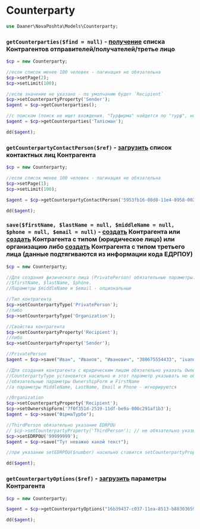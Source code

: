 # Counterparty

```php
use Daaner\NovaPoshta\Models\Counterparty;
```

### `getCounterparties($find = null)` - [получение](https://devcenter.novaposhta.ua/docs/services/557eb8c8a0fe4f02fc455b2d/operations/557fd789a0fe4f105c08760f) списка Контрагентов отправителей/получателей/третье лицо
```php
$cp = new Counterparty;

//если список менее 100 человек - пагинация не обязательна
$cp->setPage(2);
$cp->setLimit(100);

//если значение не указано - по умолчанию будет `Recipient`
$cp->setCounterpartyProperty('Sender');
$agent = $cp->getCounterparties();

//с поиском (поиск не ищет вхождения. "Турфирма" найдется по "турф", но не найдется по "фирма")
$agent = $cp->getCounterparties('Талісман');

dd($agent);
```


### `getCounterpartyContactPerson($ref)` - [загрузить](https://devcenter.novaposhta.ua/docs/services/557eb8c8a0fe4f02fc455b2d/operations/557fe424a0fe4f105c087612) список контактных лиц Контрагента
```php
$cp = new Counterparty;

//если список менее 100 человек - пагинация не обязательна
$cp->setPage(1);
$cp->setLimit(100);

$agent = $cp->getCounterpartyContactPerson('5953fb16-08d8-11e4-8958-0025909b4e33');

dd($agent);
```


### `save($firstName, $lastName = null, $middleName = null, $phone = null, $email = null)` - [создать](https://devcenter.novaposhta.ua/docs/services/557eb8c8a0fe4f02fc455b2d/operations/557ebbd3a0fe4f02fc455b2e) Контрагента или [создать](https://devcenter.novaposhta.ua/docs/services/557eb8c8a0fe4f02fc455b2d/operations/5761559da0fe4f19fcad6546) Контрагента с типом (юридическое лицо) или организацию либо [создать](https://devcenter.novaposhta.ua/docs/services/557eb8c8a0fe4f02fc455b2d/operations/576156f6a0fe4f19fcad6547) Контрагента с типом третьего лица (данные подтягиваются из информации кода ЕДРПОУ)
```php
$cp = new Counterparty;

//Для создания физического лица (PrivatePerson) обязательные параметры:
//$firstName, $lastName, $phone.
//Параметры $middleName и $email - опциональные

//Тип контрагента
$cp->setCounterpartyType('PrivatePerson');
//либо
$cp->setCounterpartyType('Organization');

//Свойства контрагента
$cp->setCounterpartyProperty('Recipient');
//либо
$cp->setCounterpartyProperty('Sender');

//PrivatePerson
$agent = $cp->save("Иван", "Иванов", "Иванович", "380675554433", "ivanov@gmail.com");

//Для создания контрагента с юридическим лицом обязательно указать OwnershipForm
//CounterpartyType установится насильно и этот параметр указывать не обязательно
//обязательные параметры OwnershipForm и FirstName
//а параметры MiddleName, LastName, Email и Phone - игнорируются

//Organization
$cp->setCounterpartyProperty('Recipient');
$cp->setOwnershipForm('7f0f351d-2519-11df-be9a-000c291af1b3');
$agent = $cp->save("ФірмаТурбо");

//ThirdPerson обязательно указание EDRPOU
// $cp->setCounterpartyProperty('ThirdPerson'); // не обязательно указывать
$cp->setEDRPOU('99999999');
$agent = $cp->save("Тут неважно какой текст");

//при указании setEDRPOU($number) насильно ставится setCounterpartyProperty('ThirdPerson')

dd($agent);
```


### `getCounterpartyOptions($ref)` - [загрузить](https://devcenter.novaposhta.ua/docs/services/557eb8c8a0fe4f02fc455b2d/operations/55801976a0fe4f105c087614) параметры Контрагента
```php
$cp = new Counterparty;

$agent = $cp->getCounterpartyOptions("16b39437-c037-11ea-8513-b88303659df5");

dd($agent);
```
